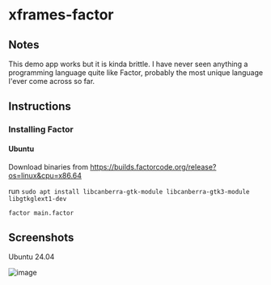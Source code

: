 # xframes-factor

## Notes

This demo app works but it is kinda brittle. I have never seen anything a programming language quite like Factor, probably the most unique language I'ever come across so far.

## Instructions

### Installing Factor

#### Ubuntu

Download binaries from https://builds.factorcode.org/release?os=linux&cpu=x86.64

run `sudo apt install libcanberra-gtk-module libcanberra-gtk3-module libgtkglext1-dev`

`factor main.factor`

## Screenshots

Ubuntu 24.04

![image](https://github.com/user-attachments/assets/3cae4ad0-f24f-4ba3-aacc-7a717d825a08)

